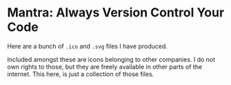 # Mantra: Always Version Control Your Code

Here are a bunch of `.ico` and `.svg` files I have produced.

Included amongst these are icons belonging to other companies. I do not own rights to those, but they are freely available in other parts of the internet. This here, is just a collection of those files.
